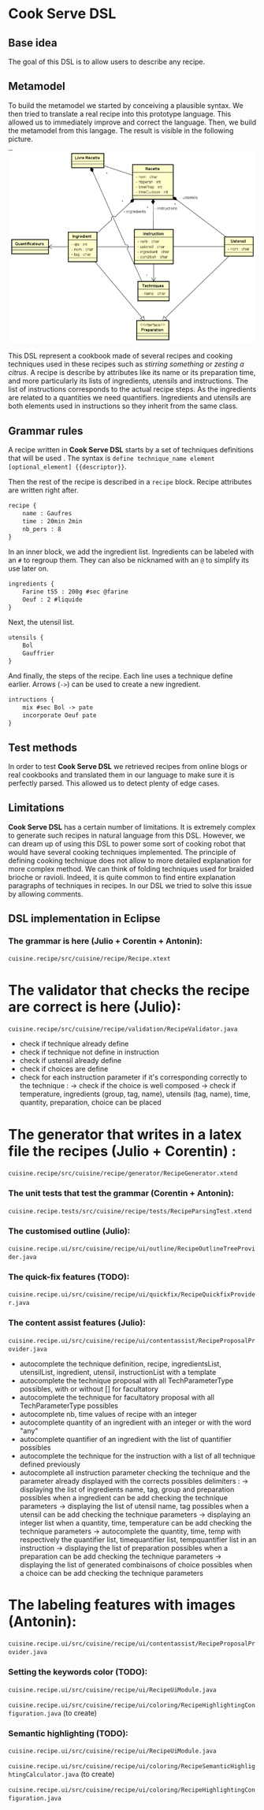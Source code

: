 # Cook Serve DSL

## Base idea

The goal of this DSL is to allow users to describe any recipe.

## Metamodel

To build the metamodel we started by conceiving a plausible syntax. We then tried to translate a real recipe into this prototype language. This allowed us to immediately improve and correct the language.
Then, we build the metamodel from this langage. The result is visible in the following picture.

![Cook Serve DSL metamodel](.\Metamodele.png)

This DSL represent a cookbook made of several recipes and cooking techniques used in these recipes such as *stirring something* or *zesting a citrus*. A recipe is describe by attributes like its name or its preparation time, and more particularly its lists of ingredients, utensils and instructions. The list of instructions corresponds to the actual recipe steps. As the ingredients are related to a quantities we need quantifiers. Ingredients and utensils are both elements used in instructions so they inherit from the same class.

## Grammar rules

A recipe written in **Cook Serve DSL** starts by a set of techniques definitions that will be used . The syntax is `define technique_name element [optional_element] {{descriptor}}`.

Then the rest of the recipe is described in a `recipe` block. Recipe attributes are written right after.

```
recipe {
	name : Gaufres
    time : 20min 2min
    nb_pers : 8
}
```

In an inner block, we add the ingredient list. Ingredients can be labeled with an `#` to regroup them. They can also be nicknamed with an `@` to simplify its use later on.
```
ingredients {
	Farine t55 : 200g #sec @farine
	Oeuf : 2 #liquide
}
```
Next, the utensil list.
```
utensils {
    Bol
    Gauffrier
}
```

And finally, the steps of the recipe. Each line uses a technique define earlier. Arrows (`->`) can be used to create a new ingredient.
```
intructions {
	mix #sec Bol -> pate
	incorporate Oeuf pate
}
```

## Test methods

In order to test **Cook Serve DSL** we retrieved recipes from online blogs or real cookbooks and translated them in our language to make sure it is perfectly parsed. This allowed us to detect plenty of edge cases.

## Limitations

**Cook Serve DSL** has a certain number of limitations. It is extremely complex to generate such recipes in natural language from this DSL. However, we can dream up of using this DSL to power some sort of cooking robot that would have several cooking techniques implemented.
The principle of defining cooking technique does not allow to more detailed explanation for more complex method. We can think of folding techniques used for braided brioche or ravioli.  Indeed, it is quite common to find entire explanation paragraphs of techniques in recipes. In our DSL we tried to solve this issue by allowing comments.

## DSL implementation in Eclipse

### The grammar is here (Julio + Corentin + Antonin):

`cuisine.recipe/src/cuisine/recipe/Recipe.xtext`

# The validator that checks the recipe are correct is here (Julio):

`cuisine.recipe/src/cuisine/recipe/validation/RecipeValidator.java`

- check if technique already define
- check if technique not define in instruction
- check if ustensil already define
- check if choices are define
- check for each instruction parameter if it's corresponding correctly to the technique :
-> check if the choice is well composed 
-> check if temperature, ingredients (group, tag, name), utensils (tag, name), time, quantity, preparation, choice can be placed

# The generator that writes in a latex file the recipes (Julio + Corentin) :

`cuisine.recipe/src/cuisine/recipe/generator/RecipeGenerator.xtend`

### The unit tests that test the grammar (Corentin + Antonin):

`cuisine.recipe.tests/src/cuisine/recipe/tests/RecipeParsingTest.xtend`

### The customised outline (Julio):

`cuisine.recipe.ui/src/cuisine/recipe/ui/outline/RecipeOutlineTreeProvider.java`

### The quick-fix features (TODO):

`cuisine.recipe.ui/src/cuisine/recipe/ui/quickfix/RecipeQuickfixProvider.java`

### The content assist features (Julio):

`cuisine.recipe.ui/src/cuisine/recipe/ui/contentassist/RecipeProposalProvider.java`

- autocomplete the technique definition, recipe, ingredientsList, utensilList, ingredient, utensil, instructionList with a template
- autocomplete the technique proposal with all TechParameterType possibles, with or without [] for facultatory 
- autocomplete the technique for facultatory proposal with all TechParameterType possibles
- autocomplete nb, time values of recipe with an integer
- autocomplete quantity of an ingredient with an integer or with the word "any"
- autocomplete quantifier of an ingredient with the list of quantifier possibles
- autocomplete the technique for the instruction with a list of all technique defined previously
- autocomplete all instruction parameter checking the technique and the parameter already displayed with the corrects possibles delimiters : 
-> displaying the list of ingredients name, tag, group and preparation possibles when a ingredient can be add checking the technique parameters
-> displaying the list of utensil name, tag possibles when a utensil can be add checking the technique parameters
-> displaying an integer list when a quantity, time, temperature can be add checking the technique parameters
-> autocomplete the quantity, time, temp with respectively the quantifier list, timequantifier list, tempquantifier list in an instruction
-> displaying the list of preparation possibles when a preparation can be add checking the technique parameters
-> displaying the list of generated combinaisons of choice possibles when a choice can be add checking the technique parameters

# The labeling features with images (Antonin):

`cuisine.recipe.ui/src/cuisine/recipe/ui/contentassist/RecipeProposalProvider.java`

### Setting the keywords color (TODO):

`cuisine.recipe.ui/src/cuisine/recipe/ui/RecipeUiModule.java`

`cuisine.recipe.ui/src/cuisine/recipe/ui/coloring/RecipeHighlightingConfiguration.java` (to create)

### Semantic highlighting (TODO):

`cuisine.recipe.ui/src/cuisine/recipe/ui/RecipeUiModule.java`

`cuisine.recipe.ui/src/cuisine/recipe/ui/coloring/RecipeSemanticHighlightingCalculator.java` (to create)

`cuisine.recipe.ui/src/cuisine/recipe/ui/coloring/RecipeHighlightingConfiguration.java`